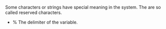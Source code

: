 Some characters or strings have special meaning in the system. The are so called reserved characters.


  * %
The delimiter of the variable.